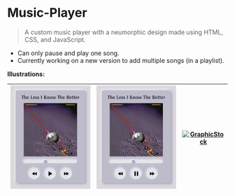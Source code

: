 # Music-Player

> A custom music player with a neumorphic design made using HTML, CSS, and JavaScript.
- Can only pause and play one song.
- Currently working on a new version to add multiple songs (in a playlist).

**Illustrations:**

| [![Paused](https://github.com/AnselZeng/Music-Player/blob/master/Paused.png)](http://videoblocks.com)  | [![Playing](https://github.com/AnselZeng/Music-Player/blob/master/Playing.png)](http://audioblocks.com) | [![GraphicStock](http://www.graphicstock.com/images/logo.jpg)](http://graphicstock.com) |
|:---:|:---:|:---:|
